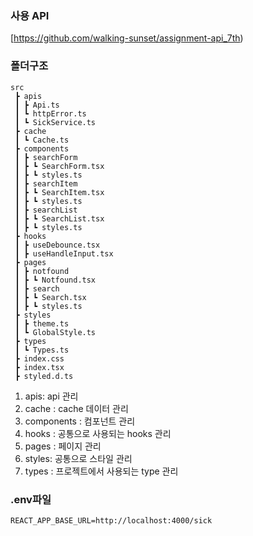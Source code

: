 ### **사용 API**

[https://github.com/walking-sunset/assignment-api_7th)

### **폴더구조**
```
src
 ┣ apis
 ┃ ┣ Api.ts
 ┃ ┗ httpError.ts
 ┃ ┗ SickService.ts
 ┣ cache
 ┃ ┗ Cache.ts
 ┣ components
 ┃ ┣ searchForm
 ┃ ┣ ┗ SearchForm.tsx
 ┃ ┣ ┗ styles.ts
 ┃ ┣ searchItem
 ┃ ┣ ┗ SearchItem.tsx
 ┃ ┣ ┗ styles.ts
 ┃ ┣ searchList
 ┃ ┣ ┗ SearchList.tsx
 ┃ ┣ ┗ styles.ts
 ┣ hooks
 ┃ ┣ useDebounce.tsx
 ┃ ┣ useHandleInput.tsx
 ┣ pages
 ┃ ┣ notfound
 ┃ ┣ ┗ Notfound.tsx
 ┃ ┣ search
 ┃ ┣ ┗ Search.tsx
 ┃ ┣ ┗ styles.ts
 ┣ styles
 ┃ ┣ theme.ts
 ┃ ┗ GlobalStyle.ts
 ┣ types
 ┃ ┗ Types.ts
 ┣ index.css
 ┣ index.tsx
 ┣ styled.d.ts
```

1. apis: api 관리
2. cache :  cache 데이터 관리
3. components : 컴포넌트 관리
4. hooks : 공통으로 사용되는 hooks 관리
5. pages : 페이지 관리
6. styles: 공통으로 스타일 관리
7. types : 프로젝트에서 사용되는 type 관리

### .env파일
```
REACT_APP_BASE_URL=http://localhost:4000/sick
```

[//]: # ()
[//]: # (### 텍스트 볼드처리)

[//]: # ()
[//]: # (```tsx)

[//]: # (const SuggestionDropdown = &#40;{)

[//]: # (  sickNm,)

[//]: # (  target,)

[//]: # (  isSelected,)

[//]: # (  handleOnClick,)

[//]: # (}: Props&#41; => {)

[//]: # (  const index = sickNm.indexOf&#40;target&#41;;)

[//]: # (  const endIndex = index + target.length;)

[//]: # (  const prev = sickNm.slice&#40;0, index&#41;;)

[//]: # (  const next = sickNm.slice&#40;endIndex&#41;;)

[//]: # (  return &#40;)

[//]: # (    <li className={isSelected ? 'selected' : ''} onClick={handleOnClick}>)

[//]: # (      {prev})

[//]: # (      <BoldText>{target}</BoldText>)

[//]: # (      {next})

[//]: # (    </li>)

[//]: # (  &#41;;)

[//]: # (};)

[//]: # (```)

[//]: # ()
[//]: # (- 일치하는 타겟이 존재하면 그 부분을 볼드처리하는 방식으로 해결했습니다.)

[//]: # (    - 텍스트가 발견되었을때)

[//]: # (        - 발견된 텍스트를 볼드처리합니다.)

[//]: # (    - 텍스트가 발견되지 않았을대)

[//]: # (        - 원본 문자열을 그대로 반환합니다.)

[//]: # ()
[//]: # (### API 호출 최적화)

[//]: # ()
[//]: # (```tsx)

[//]: # (import { useState, useEffect } from 'react';)

[//]: # (export const useDebounce = <T>&#40;value: T, delay: number&#41; => {)

[//]: # (  const [debounceValue, setDebounceValue] = useState&#40;value&#41;;)

[//]: # (  useEffect&#40;&#40;&#41; => {)

[//]: # (    const handler = setTimeout&#40;&#40;&#41; => {)

[//]: # (      setDebounceValue&#40;value&#41;;)

[//]: # (    }, delay&#41;;)

[//]: # (    return &#40;&#41; => {)

[//]: # (      clearTimeout&#40;handler&#41;;)

[//]: # (    };)

[//]: # (  }, [value, delay]&#41;;)

[//]: # (  return debounceValue;)

[//]: # (};)

[//]: # (```)

[//]: # ()
[//]: # (- useDebounce Hook을 만들어 사용했습니다.)

[//]: # ()
[//]: # (value&#40;변화하는 input 값&#41;와 delay&#40;지연되는 ms&#41;를 받아 useEffect를 사용해 변화값이 delay 보다 작으면 timeout 초기화 후 다시 timeout을 실행했습니다.)

[//]: # ()
[//]: # (timeout이 끝나면 debounceValue가 바뀌게 됩니다.)

[//]: # ()
[//]: # (### 캐싱)

[//]: # ()
[//]: # (```tsx)

[//]: # (const myCache = new Map&#40;&#41;;)

[//]: # (export const setMyCacheData = <T>&#40;key: string, data: T&#41; => {)

[//]: # (  const value = { data, expired: new Date&#40;&#41;.getTime&#40;&#41; + 5000 };)

[//]: # (  myCache.set&#40;key, value&#41;;)

[//]: # (};)

[//]: # (export const getMyCacheData = &#40;key: string&#41; => {)

[//]: # (  if &#40;myCache.has&#40;key&#41;&#41; {)

[//]: # (    if &#40;myCache.get&#40;key&#41;.expired > new Date&#40;&#41;.getTime&#40;&#41;&#41; {)

[//]: # (      return myCache.get&#40;key&#41;.data;)

[//]: # (    } else {)

[//]: # (      myCache.delete&#40;key&#41;;)

[//]: # (    })

[//]: # (  })

[//]: # (  return null;)

[//]: # (};)

[//]: # (export const getSicks = async &#40;query: string&#41; => {)

[//]: # (  if &#40;getMyCacheData&#40;query&#41;&#41; {)

[//]: # (    console.info&#40;'use Cached Data'&#41;;)

[//]: # (    return getMyCacheData&#40;query&#41;;)

[//]: # (  })

[//]: # (  try {)

[//]: # (    console.info&#40;'api 호출'&#41;;)

[//]: # (    const res = await http.get<Sick[]>&#40;URLS.SICK, {)

[//]: # (      params: { sickNm_like: query },)

[//]: # (    }&#41;;)

[//]: # (    setMyCacheData&#40;query, res.data&#41;;)

[//]: # (    return res.data;)

[//]: # (  } catch &#40;e&#41; {)

[//]: # (    console.error&#40;e&#41;;)

[//]: # (    return [];)

[//]: # (  })

[//]: # (};)

[//]: # (```)

[//]: # ()
[//]: # (- cache를 Map의 key 타입으로 string, value 타입으로 {expired: number, data} 을 지정하여 값을 저장해놓습니다.)

[//]: # (    - 만약 키 값이 존재한다면)

[//]: # (        - 만료되지 않았다면 그대로 반환합니다.)

[//]: # (        - 만료되었다면 해당 값을 cache에서 삭제합니다.)

[//]: # (    - 만약 키 값이 존재하지 않는다면)

[//]: # (        - API를 호출하여 값을 요청합니다.)

[//]: # ()
[//]: # (### 키보드 이동)

[//]: # ()
[//]: # (```tsx)

[//]: # (import { KeyboardEvent, MouseEvent, RefObject, useRef, useState } from 'react';)

[//]: # (import { Sick } from '../types';)

[//]: # (function useHandleInputEvent&#40;suggestions: Sick[]&#41; {)

[//]: # (  const [selectedIndex, setSelectedIndex] = useState&#40;-2&#41;;)

[//]: # (  const [isOpenDropdown, setIsOpenDropdown] = useState&#40;false&#41;;)

[//]: # (  const keyEvent = useRef&#40;false&#41;;)

[//]: # (  const inputRef = useRef<HTMLInputElement>&#40;null&#41;;)

[//]: # (  const resetIndex = &#40;&#41; => setSelectedIndex&#40;-2&#41;;)

[//]: # (  const handleKeyDown = &#40;e: KeyboardEvent<HTMLInputElement>&#41; => {)

[//]: # (    if &#40;suggestions.length === 0&#41; return;)

[//]: # (    keyEvent.current = true;)

[//]: # (    if &#40;e.key === 'ArrowDown'&#41; {)

[//]: # (      setSelectedIndex&#40;prev => {)

[//]: # (        if &#40;prev === suggestions.length - 1&#41; return 0;)

[//]: # (        return prev + 1;)

[//]: # (      }&#41;;)

[//]: # (    } else if &#40;e.key === 'ArrowUp'&#41; {)

[//]: # (      setSelectedIndex&#40;prev => {)

[//]: # (        if &#40;prev <= 0&#41; return suggestions.length - 1;)

[//]: # (        return prev - 1;)

[//]: # (      }&#41;;)

[//]: # (    } else if &#40;e.key === 'Enter'&#41; {)

[//]: # (      alert&#40;'Go to Suggestion: ' + suggestions[selectedIndex].sickNm&#41;;)

[//]: # (    } else if &#40;e.key === 'Escape'&#41; {)

[//]: # (      if &#40;inputRef.current !== null&#41; {)

[//]: # (        inputRef.current.blur&#40;&#41;;)

[//]: # (      })

[//]: # (    })

[//]: # (    keyEvent.current = false;)

[//]: # (  };)

[//]: # ( //...)

[//]: # (})

[//]: # (export default useHandleInputEvent;)

[//]: # (```)

[//]: # ()
[//]: # (**가능한 입력**)

[//]: # ()
[//]: # (- 아래 위 방향)

[//]: # (    - `selectedIndex === index` 일 경우 배경색을 변경하여 사용자가 인지할 수 있음)

[//]: # (    - suggestions 배열의 첫번째, 마지막일 경우 되돌아 갈수 있도록 로직 구현)

[//]: # (- 엔터, 클릭)

[//]: # (    - 엔터, 클릭 시 `alert`)

[//]: # (- ESC)

[//]: # (    - ESC 할 경우 blur를 통해 dropdown false)